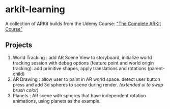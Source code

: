 # arkit-learning
A collection of ARKit builds from the Udemy Course: ["The Complete ARKit Course"](https://www.udemy.com/ios-augmented-reality-the-complete-course-on-arkit/learn/v4/overview)


## Projects

1. World Tracking : add AR Scene View to storyboard, initialize world tracking session with debug options (feature point and world origin tracking). add primitive shapes, apply translations and rotations (parent-child)
2. AR Drawing : allow user to paint in AR world space. detect user button press and add 3d spheres to scene during render. _(extended ui to swap brush color)_
3. Planets : AR scene with spheres that have independent rotation animations, using planets as the example.
